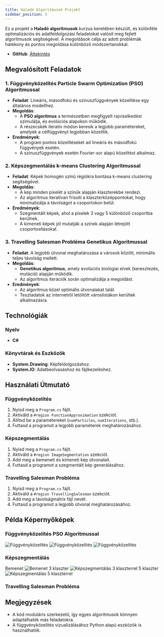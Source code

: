 ```yaml
---
title: Haladó Algoritmusok Projekt
sidebar_position: 5
---
```


Ez a projekt a **Haladó algoritmusok** kurzus keretében készült, és különféle optimalizációs és adatfeldolgozási feladatokat valósít meg fejlett algoritmusok segítségével. A megoldások célja az adott problémák hatékony és pontos megoldása különböző módszertanokkal.

- **GitHub**: [Áttekintés](https://github.com/Barni6/Halado_algoritmusok)

## Megvalósított Feladatok

### 1. Függvényközelítés Particle Swarm Optimization (PSO) Algoritmussal
- **Feladat**: Lineáris, másodfokú és szinuszfüggvények közelítése egy általános modellhez.
- **Megoldás**:
  - A **PSO algoritmus** a természetben megfigyelt rajviselkedést szimulálja, és evolúciós alapokon működik.
  - A részecskék iteratív módon keresik a legjobb paramétereket, amelyek a célfüggvényt legjobban közelítik.
- **Eredmények**:
  - A program pontos közelítéseket ad lineáris és másodfokú függvények esetén.
  - A szinuszfüggvények esetén Fourier-sor alapú közelítést alkalmaz.

### 2. Képszegmentálás k-means Clustering Algoritmussal
- **Feladat**: Képek homogén színű régiókra bontása k-means clustering segítségével.
- **Megoldás**:
  - A kép minden pixelét a színük alapján klaszterekbe rendezi.
  - Az algoritmus iteratívan frissíti a klaszterközéppontokat, hogy minimalizálja a távolságot a csoportokon belül.
- **Eredmények**:
  - Szegmentált képek, ahol a pixelek 3 vagy 5 különböző csoportba kerülnek.
  - A kimeneti képek jól mutatják a színek alapján létrejött csoportosításokat.

### 3. Travelling Salesman Probléma Genetikus Algoritmussal
- **Feladat**: A legjobb útvonal meghatározása a városok között, minimális teljes távolság mellett.
- **Megoldás**:
  - **Genetikus algoritmus**, amely evolúciós biológiai elvek (keresztezés, mutáció) alapján működik.
  - Az algoritmus iterációk során optimalizálja a megoldást.
- **Eredmények**:
  - Az algoritmus közel optimális útvonalakat talál.
  - Tesztadatok az internetről letöltött városlistákon kerültek alkalmazásra.

## Technológiák

### Nyelv
- **C#**

### Könyvtárak és Eszközök
- **System.Drawing**: Képfeldolgozáshoz.
- **System.IO**: Adatbeolvasáshoz és fájlkezeléshez.

## Használati Útmutató

### Függvényközelítés
1. Nyisd meg a `Program.cs` fájlt.
2. Aktiváld a `#region FunctionApproximation` szekciót.
3. Állítsd be a paramétereket (`numParticles`, `numIterations`, stb.).
4. Futtasd a programot a legjobb paraméterek meghatározásához.

### Képszegmentálás
1. Nyisd meg a `Program.cs` fájlt.
2. Aktiváld a `#region ImageSegmentation` szekciót.
3. Add meg a bemeneti és kimeneti kép útvonalait.
4. Futtasd a programot a szegmentált kép generálásához.

### Travelling Salesman Probléma
1. Nyisd meg a `Program.cs` fájlt.
2. Aktiváld a `#region TravellingSalesman` szekciót.
3. Add meg a távolságmátrix fájl nevét.
4. Futtasd a programot a legjobb útvonal meghatározásához.

## Példa Képernyőképek

### Függvényközelítés PSO Algoritmussal
![Függvényközelítés](images/lin.PNG)
![Függvényközelítés](images/kvad.PNG)
![Függvényközelítés](images/sin.PNG)

### Képszegmentálás
Bemenet
![Bemenet](images/bem.PNG)
3 klaszter
![Képszegmentálás 3 klaszterrel](images/3.PNG)
5 klaszter
![Képszegmentálás 5 klaszterrel](images/5.PNG)

### Travelling Salesman Probléma

## Megjegyzések

- A kód moduláris szerkezetű, így egyes algoritmusok könnyen adaptálhatók más feladatokra.
- A függvényközelítés vizualizálásához Python alapú eszközök is használhatók.

